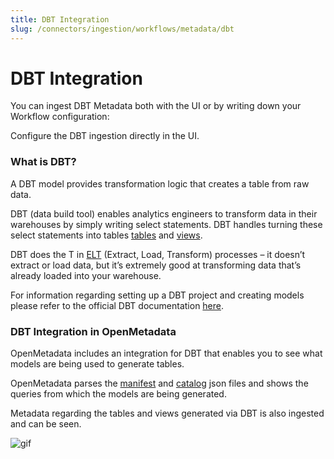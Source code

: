 ```yaml
---
title: DBT Integration
slug: /connectors/ingestion/workflows/metadata/dbt
---
```


# DBT Integration

You can ingest DBT Metadata both with the UI or by writing down your Workflow configuration:

<InlineCalloutContainer>
  <InlineCallout
    color="violet-70"
    bold="DBT UI ingestion"
    icon="cable"
    href="/connectors/ingestion/workflows/metadata/dbt/ingest-dbt-ui"
  >
    Configure the DBT ingestion directly in the UI.
  </InlineCallout>

</InlineCalloutContainer>

### What is DBT?

A DBT model provides transformation logic that creates a table from raw data.

DBT (data build tool) enables analytics engineers to transform data in their warehouses by simply writing select statements. DBT handles turning these select statements into tables [tables](https://docs.getdbt.com/terms/table) and [views](https://docs.getdbt.com/terms/view).

DBT does the T in [ELT](https://docs.getdbt.com/terms/elt) (Extract, Load, Transform) processes – it doesn’t extract or load data, but it’s extremely good at transforming data that’s already loaded into your warehouse.

For information regarding setting up a DBT project and creating models please refer to the official DBT documentation [here](https://docs.getdbt.com/docs/introduction).

### DBT Integration in OpenMetadata

OpenMetadata includes an integration for DBT that enables you to see what models are being used to generate tables.

OpenMetadata parses the [manifest](https://docs.getdbt.com/reference/artifacts/manifest-json) and [catalog](https://docs.getdbt.com/reference/artifacts/catalog-json) json files and shows the queries from which the models are being generated.

Metadata regarding the tables and views generated via DBT is also ingested and can be seen.

![gif](/images/openmetadata/ingestion/workflows/metadata/dbt-integration.gif)
